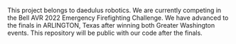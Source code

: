 This project belongs to daedulus robotics. We are currently competing in the Bell AVR 2022 Emergency Firefighting Challenge. We have advanced to the finals in ARLINGTON, Texas after winning both Greater Washington events. This repository will be public with our code after the finals.
